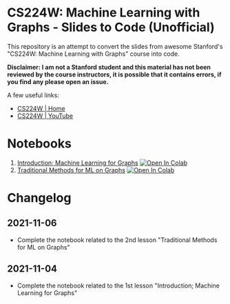 # CS224W: Machine Learning with Graphs - Slides to Code (Unofficial)

This repository is an attempt to convert the slides from awesome Stanford's "CS224W: Machine Learning with Graphs" course into code.

**Disclaimer: I am not a Stanford student and this material has not been reviewed by the course instructors, it is possible that it contains errors, if you find any please open an issue.**

A few useful links:
* [CS224W | Home](http://web.stanford.edu/class/cs224w/index.html#schedule)
* [CS224W | YouTube](https://youtu.be/JAB_plj2rbA)

# Notebooks
1. [Introduction; Machine Learning for Graphs](https://github.com/mnslarcher/cs224w-slides-to-code/blob/main/notebooks/01-introduction-machine-learning-for-graphs.ipynb) [![Open In Colab](https://colab.research.google.com/assets/colab-badge.svg)](https://colab.research.google.com/github/mnslarcher/cs224w-slides-to-code/blob/main/notebooks/01-introduction-machine-learning-for-graphs.ipynb)
2. [Traditional Methods for ML on Graphs](https://github.com/mnslarcher/cs224w-slides-to-code/blob/main/notebooks/02-traditional-methods-for-ml-on-graphs.ipynb) [![Open In Colab](https://colab.research.google.com/assets/colab-badge.svg)](https://colab.research.google.com/github/mnslarcher/cs224w-slides-to-code/blob/main/notebooks/02-traditional-methods-for-ml-on-graphs.ipynb)

# Changelog

## 2021-11-06

- Complete the notebook related to the 2nd lesson "Traditional Methods for ML on Graphs"

## 2021-11-04

- Complete the notebook related to the 1st lesson "Introduction; Machine Learning for Graphs"
